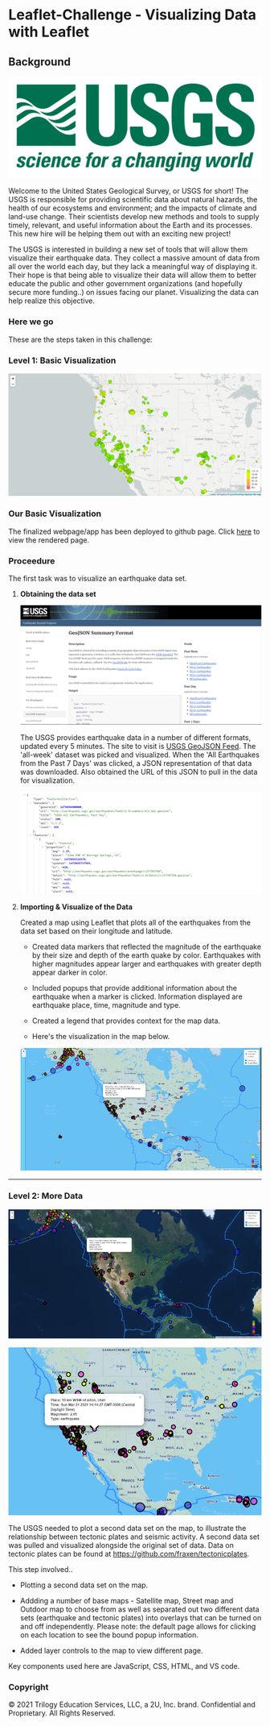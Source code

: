 # Leaflet-Challenge - Visualizing Data with Leaflet

## Background

![1-Logo](Images/1-Logo.png)

Welcome to the United States Geological Survey, or USGS for short! The USGS is responsible for providing scientific data about natural hazards, the health of our ecosystems and environment; and the impacts of climate and land-use change. Their scientists develop new methods and tools to supply timely, relevant, and useful information about the Earth and its processes. This new hire will be helping them out with an exciting new project!

The USGS is interested in building a new set of tools that will allow them visualize their earthquake data. They collect a massive amount of data from all over the world each day, but they lack a meaningful way of displaying it. Their hope is that being able to visualize their data will allow them to better educate the public and other government organizations (and hopefully secure more funding..) on issues facing our planet. Visualizing the data can help realize this objective.

### Here we go
These are the steps taken in this challenge:

### Level 1: Basic Visualization

![2-BasicMap](Images/2-BasicMap.png)

### Our Basic Visualization


The finalized webpage/app has been deployed to github page. Click [here](https://jonathanezeugo.github.io/leaflet-challenge/index.html) to view the rendered page.

### Proceedure
The first task was to visualize an earthquake data set.

1. **Obtaining the data set**

   ![3-Data](Images/3-Data.png)

   The USGS provides earthquake data in a number of different formats, updated every 5 minutes. The site to visit is [USGS GeoJSON Feed](http://earthquake.usgs.gov/earthquakes/feed/v1.0/geojson.php). The 'all-week' dataset was picked and visualized. When the 'All Earthquakes from the Past 7 Days' was clicked, a JSON representation of that data was downloaded. Also obtained the URL of this JSON to pull in the data for visualization.

   ![4-JSON](Images/4-JSON.png)

2. **Importing & Visualize of the Data**

   Created a map using Leaflet that plots all of the earthquakes from the data set based on their longitude and latitude.

   * Created data markers that reflected the magnitude of the earthquake by their size and depth of the earth quake by color. Earthquakes with higher magnitudes appear larger and earthquakes with greater depth appear darker in color.

   * Included popups that provide additional information about the earthquake when a marker is clicked. Information displayed are earthquake place, time, magnitude and type.

   * Created a legend that provides context for the map data.

   * Here's the visualization in the map below.

   ![Street_Map](Images/Street_Map.PNG)
   
- - -

### Level 2: More Data 

   ![Satellite_Map](Images/Satellite_Map.PNG)

   ![Closeup_Map](Images/Closeup_Map.PNG)

The USGS needed to plot a second data set on the map, to illustrate the relationship between tectonic plates and seismic activity. A second data set was pulled and visualized alongside the original set of data. Data on tectonic plates can be found at <https://github.com/fraxen/tectonicplates>.

This step involved..

* Plotting a second data set on the map.

* Addding a number of base maps - Satellite map, Street map and Outdoor map to choose from as well as separated out two different data sets (earthquake and tectonic plates) into overlays that can be turned on and off independently. Please note: the default page allows for clicking on each location to see the bound popup information.

* Added layer controls to the map to view different page.

Key components used here are JavaScript, CSS, HTML, and VS code.

### Copyright

© 2021 Trilogy Education Services, LLC, a 2U, Inc. brand. Confidential and Proprietary. All Rights Reserved.
